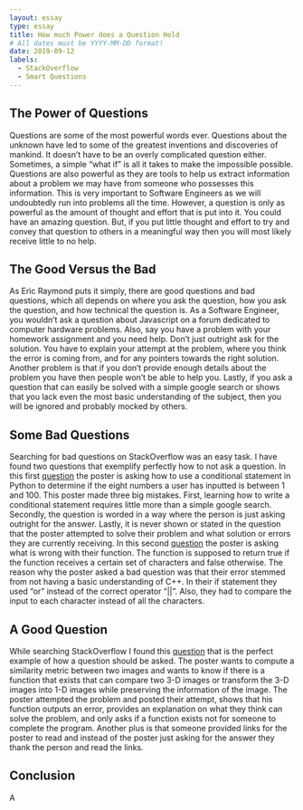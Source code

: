 ```yaml
---
layout: essay
type: essay
title: How much Power does a Question Hold
# All dates must be YYYY-MM-DD format!
date: 2019-09-12
labels:
  - StackOverflow
  - Smart Questions
---
```


## The Power of Questions

Questions are some of the most powerful words ever. Questions about the unknown have led to some of the greatest inventions and discoveries of mankind. It doesn’t have to be an overly complicated question either. Sometimes, a simple “what if” is all it takes to make the impossible possible. Questions are also powerful as they are tools to help us extract information about a problem we may have from someone who possesses this information. This is very important to Software Engineers as we will undoubtedly run into problems all the time. However, a question is only as powerful as the amount of thought and effort that is put into it. You could have an amazing question. But, if you put little thought and effort to try and convey that question to others in a meaningful way then you will most likely receive little to no help.

## The Good Versus the Bad

 As Eric Raymond puts it simply, there are good questions and bad questions, which all depends on where you ask the question, how you ask the question, and how technical the question is. As a Software Engineer, you wouldn’t ask a question about Javascript on a forum dedicated to computer hardware problems. Also, say you have a problem with your homework assignment and you need help. Don’t just outright ask for the solution. You have to explain your attempt at the problem, where you think the error is coming from, and for any pointers towards the right solution. Another problem is that if you don’t provide enough details about the problem you have then people won’t be able to help you. Lastly, if you ask a question that can easily be solved with a simple google search or shows that you lack even the most basic understanding of the subject, then you will be ignored and probably mocked by others.

## Some Bad Questions

Searching for bad questions on StackOverflow was an easy task. I have found two questions that exemplify perfectly how to not ask a question. In this first [question](https://stackoverflow.com/questions/57914720/write-a-python-program-where-user-has-to-enter-5-numbers-between-1-and-100-chec) the poster is asking how to use a conditional statement in Python to determine if the eight numbers a user has inputted is between 1 and 100. This poster made three big mistakes. First, learning how to write a conditional statement requires little more than a simple google search. Secondly, the question is worded in a way where the person is just asking outright for the answer. Lastly, it is never shown or stated in the question that the poster attempted to solve their problem and what solution or errors they are currently receiving. In this second [question](https://stackoverflow.com/questions/57915163/im-trying-to-create-a-bool-function-that-evaluates-a-char-and-returns-true-if-c) the poster is asking what is wrong with their function. The function is supposed to return true if the function receives a certain set of characters and false otherwise. The reason why the poster asked a bad question was that their error stemmed from not having a basic understanding of C++. In their if statement they used “or” instead of the correct operator “||”. Also, they had to compare the input to each character instead of all the characters.

## A Good Question

While searching StackOverflow I found this [question](https://stackoverflow.com/questions/57914673/measuring-similarity-between-two-rgb-images-in-python) that is the perfect example of how a question should be asked. The poster wants to compute a similarity metric between two images and wants to know if there is a function that exists that can compare two 3-D images or transform the 3-D images into 1-D images while preserving the information of the image. The poster attempted the problem and posted their attempt, shows that his function outputs an error, provides an explanation on what they think can solve the problem, and only asks if a function exists not for someone to complete the program. Another plus is that someone provided links for the poster to read and instead of the poster just asking for the answer they thank the person and read the links. 

## Conclusion

A
